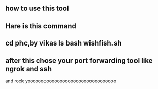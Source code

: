 
how to use this tool
-------------------- 
Hare is this command 
--------------------
cd phc,by vikas
ls
bash wishfish.sh
--------------------
after this chose your port forwarding tool
like ngrok and ssh 
-------------------------------------------
and rock yooooooooooooooooooooooooooooooooo
